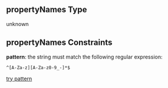 ## propertyNames Type

unknown

## propertyNames Constraints

**pattern**: the string must match the following regular expression: 

```regexp
^[A-Za-z][A-Za-z0-9_-]*$
```

[try pattern](https://regexr.com/?expression=%5E%5BA-Za-z%5D%5BA-Za-z0-9_-%5D*%24 "try regular expression with regexr.com")
